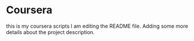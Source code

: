 # Coursera
this is my coursera scripts
I am editing the README file. Adding some more details about the project description.
